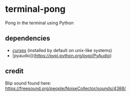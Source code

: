 # terminal-pong
Pong in the terminal using Python

## dependencies
- [curses](https://docs.python.org/2/library/curses.html) (installed by default on unix-like systems)
- [pyaudio])(https://pypi.python.org/pypi/PyAudio)

## credit
Blip sound found here: https://freesound.org/people/NoiseCollector/sounds/4388/
